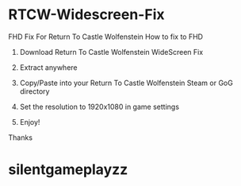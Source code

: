 # RTCW-Widescreen-Fix
FHD Fix For Return To Castle Wolfenstein
How to fix to FHD

1. Download Return To Castle Wolfenstein WideScreen Fix 

2. Extract anywhere

3. Copy/Paste into your Return To Castle Wolfenstein Steam or GoG directory

4. Set the resolution to 1920x1080 in game settings 

5. Enjoy!

Thanks
# silentgameplayzz
